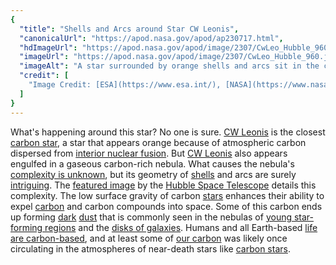 ```yaml
---
{
  "title": "Shells and Arcs around Star CW Leonis",
  "canonicalUrl": "https://apod.nasa.gov/apod/ap230717.html",
  "hdImageUrl": "https://apod.nasa.gov/apod/image/2307/CwLeo_Hubble_960.jpg",
  "imageUrl": "https://apod.nasa.gov/apod/image/2307/CwLeo_Hubble_960.jpg",
  "imageAlt": "A star surrounded by orange shells and arcs sit in the center of a dark starfield. Galaxies from the distant universe can be seen around the edges. Please see the explanation for more detailed information.",
  "credit": [
    "Image Credit: [ESA](https://www.esa.int/), [NASA](https://www.nasa.gov/), [Hubble](https://esahubble.org/), [T. Ueta](https://science.du.edu/about/faculty-directory/toshiya-ueta) ([U. Denver](https://science.du.edu/)), H. Kim ([KASI](https://www.kasi.re.kr/))"
  ]
}
---
```


What's happening around this star? No one is sure. [CW Leonis](https://en.wikipedia.org/wiki/CW_Leonis) is the closest [carbon star](https://en.wikipedia.org/wiki/Carbon_star), a star that appears orange because of atmospheric carbon dispersed from [interior nuclear fusion](https://en.wikipedia.org/wiki/Carbon#Formation_in_stars). But [CW Leonis](https://youtu.be/KstINjrRovE) also appears engulfed in a gaseous carbon-rich nebula. What causes the nebula's [complexity is unknown](https://ui.adsabs.harvard.edu/abs/2015EAS....71...87W/abstract), but its geometry of [shells](https://apod.nasa.gov/apod/ap221013.html) and arcs are surely [intriguing](https://www.intermountainpet.com/hubfs/Blog_Images/Dogs-tilting-their-heads.jpg). The [featured image](https://hubblesite.org/contents/media/images/2021/059/01FJW7YS4R5WJNFY1H3VTF56EZ) by the [Hubble Space Telescope](https://www.nasa.gov/mission_pages/hubble/about) details this complexity. The low surface gravity of carbon [stars](https://spaceplace.nasa.gov/sun-compare/) enhances their ability to expel [carbon](https://periodic.lanl.gov/6.shtml) and carbon compounds into space. Some of this carbon ends up forming [dark](https://apod.nasa.gov/apod/ap230129.html) [dust](https://astronomy.swin.edu.au/cosmos/d/Dust+Grain) that is commonly seen in the nebulas of [young star-forming regions](https://apod.nasa.gov/apod/ap230110.html) and the [disks of galaxies](https://apod.nasa.gov/apod/ap120311.html). Humans and all Earth-based [life are carbon-based](https://astrobiology.com/2016/09/where-did-carbon-come-from-for-life-on-earth.html), and at least some of [our carbon](https://apod.nasa.gov/apod/ap230108.html) was likely once circulating in the atmospheres of near-death stars like [carbon stars](https://skyandtelescope.org/astronomy-blogs/carbon-stars-will-make-see-red1203201401/).
